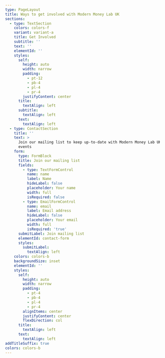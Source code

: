 ```yaml
---
type: PageLayout
title: Ways to get involved with Modern Money Lab UK
sections:
  - type: TextSection
    colors: colors-f
    variant: variant-a
    title: Get Involved
    subtitle: ''
    text: ''
    elementId: ''
    styles:
      self:
        height: auto
        width: narrow
        padding:
          - pt-12
          - pb-4
          - pl-4
          - pr-4
        justifyContent: center
      title:
        textAlign: left
      subtitle:
        textAlign: left
      text:
        textAlign: left
  - type: ContactSection
    title: ''
    text: >
      Join our mailing list to keep up-to-date with Modern Money Lab UK news and
      events
    form:
      type: FormBlock
      title: Join our mailing list
      fields:
        - type: TextFormControl
          name: name
          label: Name
          hideLabel: false
          placeholder: Your name
          width: full
          isRequired: false
        - type: EmailFormControl
          name: email
          label: Email address
          hideLabel: false
          placeholder: Your email
          width: full
          isRequired: 'true'
      submitLabel: Join mailing list
      elementId: contact-form
      styles:
        submitLabel:
          textAlign: left
    colors: colors-b
    backgroundSize: inset
    elementId: ''
    styles:
      self:
        height: auto
        width: narrow
        padding:
          - pt-4
          - pb-4
          - pl-4
          - pr-4
        alignItems: center
        justifyContent: center
        flexDirection: col
      title:
        textAlign: left
      text:
        textAlign: left
addTitleSuffix: true
colors: colors-b
---
```

